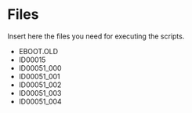 # Files

Insert here the files you need for executing the scripts. 
- EBOOT.OLD
- ID00015
- ID00051_000
- ID00051_001
- ID00051_002
- ID00051_003
- ID00051_004